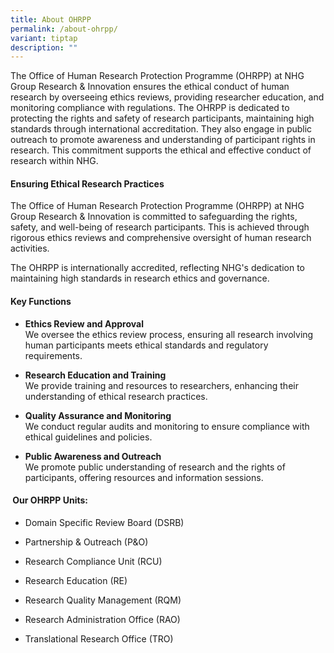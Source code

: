 ```yaml
---
title: About OHRPP
permalink: /about-ohrpp/
variant: tiptap
description: ""
---
```

<p>The Office of Human Research Protection Programme (OHRPP) at NHG Group
Research &amp; Innovation ensures the ethical conduct of human research
by overseeing ethics reviews, providing researcher education, and monitoring
compliance with regulations. The OHRPP is dedicated to protecting the rights
and safety of research participants, maintaining high standards through
international accreditation. They also engage in public outreach to promote
awareness and understanding of participant rights in research. This commitment
supports the ethical and effective conduct of research within NHG.</p>
<h4><strong>Ensuring Ethical Research Practices</strong></h4>
<p>The Office of Human Research Protection Programme (OHRPP) at NHG Group
Research &amp; Innovation is committed to safeguarding the rights, safety,
and well-being of research participants. This is achieved through rigorous
ethics reviews and comprehensive oversight of human research activities.</p>
<p>The OHRPP is internationally accredited, reflecting NHG's dedication to
maintaining high standards in research ethics and governance.</p>
<h4><strong>Key Functions</strong></h4>
<ul data-tight="true" class="tight">
<li>
<p><strong>Ethics Review and Approval</strong>
<br>We oversee the ethics review process, ensuring all research involving
human participants meets ethical standards and regulatory requirements.</p>
</li>
<li>
<p><strong>Research Education and Training</strong>
<br>We provide training and resources to researchers, enhancing their understanding
of ethical research practices.</p>
</li>
<li>
<p><strong>Quality Assurance and Monitoring</strong>
<br>We conduct regular audits and monitoring to ensure compliance with ethical
guidelines and policies.</p>
</li>
<li>
<p><strong>Public Awareness and Outreach</strong>
<br>We promote public understanding of research and the rights of participants,
offering resources and information sessions.</p>
</li>
</ul>
<h4>&nbsp;<strong>Our OHRPP Units:</strong></h4>
<ul data-tight="true" class="tight">
<li>
<p>Domain Specific Review Board (DSRB)</p>
</li>
<li>
<p>Partnership &amp; Outreach (P&amp;O)</p>
</li>
<li>
<p>Research Compliance Unit (RCU)</p>
</li>
<li>
<p>Research Education (RE)</p>
</li>
<li>
<p>Research Quality Management (RQM)</p>
</li>
<li>
<p>Research Administration Office (RAO)</p>
</li>
<li>
<p>Translational Research Office (TRO)</p>
</li>
</ul>
<p></p>